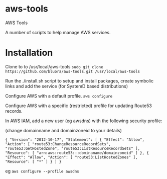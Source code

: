 # aws-tools
AWS Tools

A number of scripts to help manage AWS services.

# Installation

Clone to to /usr/local/aws-tools
`sudo git clone https://github.com/bluora/aws-tools.git /usr/local/aws-tools`

Run the ./install.sh script to setup and install packages, create symbolic links and add the service (for SystemD based distributions)

Configure AWS with a default profile.
`aws configure`

Configure AWS with a specific (restricted) profile for updating Route53 records.

In AWS IAM, add a new user (eg awsdns) with the following security profile:

(change domainname and domainzoneid to your details)

``
{
  "Version": "2012-10-17",
  "Statement": [
    {
      "Effect": "Allow",
      "Action": [
        "route53:ChangeResourceRecordSets",
        "route53:GetHostedZone",
        "route53:ListResourceRecordSets"
      ],
      "Resource": [
        "arn:aws:route53:::dominaname/domainzoneid"
      ]
    },
    {
      "Effect": "Allow",
      "Action": [
        "route53:ListHostedZones"
      ],
      "Resource": [
        "*"
      ]
    }
  ]
}
``

eg `aws configure --profile awsdns`
